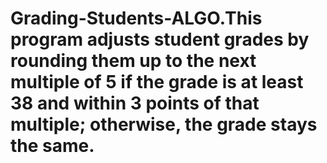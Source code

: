 # Grading-Students-ALGO.This program adjusts student grades by rounding them up to the next multiple of 5 if the grade is at least 38 and within 3 points of that multiple; otherwise, the grade stays the same.
